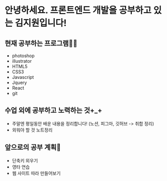 # 안녕하세요. 프론트엔드 개발을 공부하고 있는 김지원입니다!
## 현재 공부하는 프로그램💁‍♀️
* photoshop
* illustrator
* HTML5
* CSS3
* Javascript
* Jquery
* React
* git

## 수업 외에 공부하고 노력하는 것+_+
* 주말엔 평일동안 배운 내용을 정리합니다! (노션, 피그마, 깃허브 -> 취합 정리)
* 외워야 할 것 노트정리

## 앞으로의 공부 계획💭
* 단축키 외우기
* 영타 연습
* 웹 사이트 따라 만들어보기

<!--
**1619kjw/1619kjw** is a ✨ _special_ ✨ repository because its `README.md` (this file) appears on your GitHub profile.

Here are some ideas to get you started:

- 🔭 I’m currently working on ...
- 🌱 I’m currently learning ...
- 👯 I’m looking to collaborate on ...
- 🤔 I’m looking for help with ...
- 💬 Ask me about ...
- 📫 How to reach me: ...
- 😄 Pronouns: ...
- ⚡ Fun fact: ...
-->
